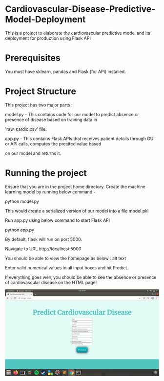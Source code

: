 # Cardiovascular-Disease-Predictive-Model-Deployment

This is a project to elaborate the cardiovascular predictive model and its deployment for production using Flask API

# Prerequisites

You must have sklearn, pandas and Flask (for API) installed.

# Project Structure

This project has two major parts :

model.py - This contains code for our model to predict absence or presence of disease based on training data in 

'raw_cardio.csv' file.

app.py - This contains Flask APIs that receives patient details through GUI or API calls, computes the precited value based 

on our model and returns it.

# Running the project

Ensure that you are in the project home directory. Create the machine learning model by running below command -

python model.py

This would create a serialized version of our model into a file model.pkl

Run app.py using below command to start Flask API

python app.py

By default, flask will run on port 5000.

Navigate to URL http://localhost:5000

You should be able to view the homepage as below : alt text

Enter valid numerical values in all input boxes and hit Predict.

If everything goes well, you should be able to see the absence or presence of cardiovascular disease on the HTML page!

![Screenshot](image.png)

